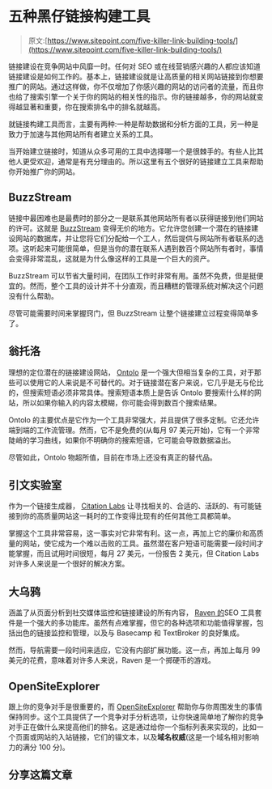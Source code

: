 # 五种黑仔链接构建工具

> 原文:[https://www.sitepoint.com/five-killer-link-building-tools/](https://www.sitepoint.com/five-killer-link-building-tools/)

链接建设在竞争网站中风靡一时。任何对 SEO 或在线营销感兴趣的人都应该知道链接建设是如何工作的。基本上，链接建设就是让高质量的相关网站链接到你想要推广的网站。通过这样做，你不仅增加了你感兴趣的网站的访问者的流量，而且你也给了搜索引擎一个关于你的网站的相关性的指示。你的链接越多，你的网站就变得越显著和重要，你在搜索排名中的排名就越高。

就链接构建工具而言，主要有两种:一种是帮助数据和分析方面的工具，另一种是致力于加速与其他网站所有者建立关系的工具。

当开始建立链接时，知道从众多可用的工具中选择哪一个是很棘手的。有些人比其他人更受欢迎，通常是有充分理由的。所以这里有五个很好的链接建立工具来帮助你开始推广你的网站。

## BuzzStream

链接中最困难也是最费时的部分之一是联系其他网站所有者以获得链接到他们网站的许可。这就是 [BuzzStream](http://www.buzzstream.com/link-building "BuzzStream") 变得无价的地方。它允许您创建一个潜在的链接建设网站的数据库，并让您将它们分配给一个工人，然后提供与网站所有者联系的选项。这听起来可能很简单，但是当你的潜在联系人遇到数百个网站所有者时，事情会变得非常混乱，这就是为什么像这样的工具是一个巨大的资产。

BuzzStream 可以节省大量时间，在团队工作时非常有用。虽然不免费，但是挺便宜的。然而，整个工具的设计并不十分直观，而且糟糕的管理系统对解决这个问题没有什么帮助。

尽管可能需要时间来掌握窍门，但 BuzzStream 让整个链接建立过程变得简单多了。

## 翁托洛

理想的定位潜在的链接建设网站， [Ontolo](http://ontolo.com/link-building-query-generator-V2 "Ontolo") 是一个强大但相当复杂的工具，对于那些可以使用它的人来说是不可替代的。对于链接潜在客户来说，它几乎是无与伦比的，但搜索短语必须非常具体。搜索短语本质上是告诉 Ontolo 要搜索什么样的网站，所以如果你输入的内容太模糊，你可能会得到数百个搜索结果。

Ontolo 的主要优点是它作为一个工具非常强大，并且提供了很多定制。它还允许端到端的工作流管理。然而，它不是免费的(从每月 97 美元开始)，它有一个非常陡峭的学习曲线，如果你不明确你的搜索短语，它可能会导致数据溢出。

尽管如此，Ontolo 物超所值，目前在市场上还没有真正的替代品。

## 引文实验室

作为一个链接生成器， [Citation Labs](http://linkprospector.citationlabs.com/ "Citation Labs") 让寻找相关的、合适的、活跃的、有可能链接到你的高质量网站这一耗时的工作变得比现有的任何其他工具都简单。

掌握这个工具非常容易，这一事实对它非常有利。这一点，再加上它的廉价和高质量的网站，使它成为一个难以击败的工具。虽然潜在客户短语可能需要一段时间才能掌握，而且试用时间很短，每月 27 美元，一份报告 2 美元，但 Citation Labs 对许多人来说是一个很好的解决方案。

## 大乌鸦

涵盖了从页面分析到社交媒体监控和链接建设的所有内容， [Raven 的](http://raventools.com/ "Raven")SEO 工具套件是一个强大的多功能库。虽然有点难掌握，但它的各种选项和功能值得掌握，包括出色的链接监控和管理，以及与 Basecamp 和 TextBroker 的良好集成。

然而，导航需要一段时间来适应，它没有内部扩展功能。这一点，再加上每月 99 美元的花费，意味着对许多人来说，Raven 是一个掷硬币的游戏。

## OpenSiteExplorer

跟上你的竞争对手是很重要的，而 [OpenSiteExplorer](http://www.opensiteexplorer.org/ "OpenSiteExplorer") 帮助你与你周围发生的事情保持同步。这个工具提供了一个竞争对手分析选项，让你快速简单地了解你的竞争对手正在做什么来提高他们的排名。这是通过给你一个指标列表来实现的，比如一个页面或网站的入站链接，它们的锚文本，以及**域名权威**(这是一个域名相对影响力的满分 100 分)。

## 分享这篇文章